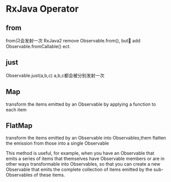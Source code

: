 # RxJava Operator

## from
from只会发射一次
RxJava2 remove Observable.from(), but add Observable.fromCallable() ect.

## just
Observable.just(a,b,c)
a,b,c都会被分别发射一次

## Map
transform the items emitted by an Observable by applying a function to each item

## FlatMap 
transform the items emitted by an Observable into Observables,them flatten the emission from those into a single Observable

This method is useful, for example, when you have an Observable that emits a series of items that themselves have Observable members or are in other ways transformable into Observables, so that you can create a new Observable that emits the complete collection of items emitted by the sub-Observables of these items.